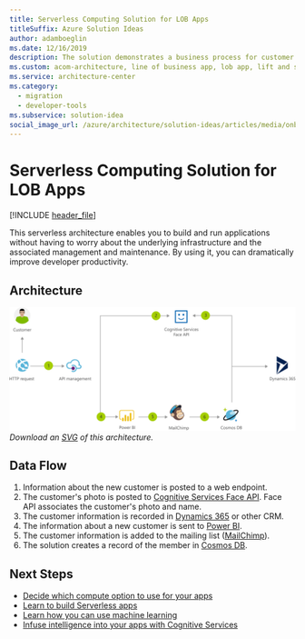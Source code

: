 ```yaml
---
title: Serverless Computing Solution for LOB Apps
titleSuffix: Azure Solution Ideas
author: adamboeglin
ms.date: 12/16/2019
description: The solution demonstrates a business process for customer onboarding. This serverless architecture enables you to build and run applications without having to worry about the underlying infrastructure and the associated management and maintenance. By using it, you can dramatically improve developer productivity.
ms.custom: acom-architecture, line of business app, lob app, lift and shift cloud strategy, cloud migration, cloud innovation, lift and shift solution, lift and shift strategy, interactive-diagram, 'https://azure.microsoft.com/solutions/architecture/onboarding-customers-with-a-cloud-native-serverless-architecture/'
ms.service: architecture-center
ms.category:
  - migration
  - developer-tools
ms.subservice: solution-idea
social_image_url: /azure/architecture/solution-ideas/articles/media/onboarding-customers-with-a-cloud-native-serverless-architecture.png
---
```


# Serverless Computing Solution for LOB Apps

[!INCLUDE [header_file](../../../includes/sol-idea-header.md)]

This serverless architecture enables you to build and run applications without having to worry about the underlying infrastructure and the associated management and maintenance. By using it, you can dramatically improve developer productivity.

## Architecture

![Architecture Diagram](../media/onboarding-customers-with-a-cloud-native-serverless-architecture.png)
*Download an [SVG](../media/onboarding-customers-with-a-cloud-native-serverless-architecture.svg) of this architecture.*
<div class="architecture-tooltip-content" id="architecture-tooltip-2">

## Data Flow

1. Information about the new customer is posted to a web endpoint.
1. The customer's photo is posted to [Cognitive Services Face API](/azure/cognitive-services/face/). Face API associates the customer's photo and name.
1. The customer information is recorded in [Dynamics 365](/dynamics365/) or other CRM.
1. The information about a new customer is sent to [Power BI](/power-bi/).
1. The customer information is added to the mailing list ([MailChimp](https://mailchimp.com/)).
1. The solution creates a record of the member in [Cosmos DB](/azure/cosmos-db/).

## Next Steps

- [Decide which compute option to use for your apps](../../guide/technology-choices/compute-decision-tree.md)
- [Learn to build Serverless apps](https://docs.microsoft.com/azure/azure-functions)
- [Learn how you can use machine learning](/azure/machine-learning/how-to-enable-virtual-network)
- [Infuse intelligence into your apps with Cognitive Services](https://docs.microsoft.com/azure/cognitive-services)